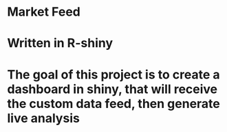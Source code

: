 # Market Feed
# Written in R-shiny
# The goal of this project is to create a dashboard in shiny, that will receive the custom data feed, then generate live analysis
# 
